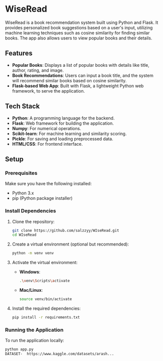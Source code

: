 # WiseRead

WiseRead is a book recommendation system built using Python and Flask. It provides personalized book suggestions based on a user's input, utilizing machine learning techniques such as cosine similarity for finding similar books. The app also allows users to view popular books and their details.

## Features

- **Popular Books**: Displays a list of popular books with details like title, author, rating, and image.
- **Book Recommendations**: Users can input a book title, and the system will recommend similar books based on cosine similarity.
- **Flask-based Web App**: Built with Flask, a lightweight Python web framework, to serve the application.

## Tech Stack

- **Python**: A programming language for the backend.
- **Flask**: Web framework for building the application.
- **Numpy**: For numerical operations.
- **Scikit-learn**: For machine learning and similarity scoring.
- **Pickle**: For saving and loading preprocessed data.
- **HTML/CSS**: For frontend interface.

## Setup

### Prerequisites

Make sure you have the following installed:

- Python 3.x
- pip (Python package installer)

### Install Dependencies

1. Clone the repository:

    ```bash
    git clone https://github.com/salzzyy/WIseRead.git
    cd WIseRead
    ```

2. Create a virtual environment (optional but recommended):

    ```bash
    python -m venv venv
    ```

3. Activate the virtual environment:
   - **Windows**:
     ```bash
     .\venv\Scripts\activate
     ```
   - **Mac/Linux**:
     ```bash
     source venv/bin/activate
     ```

4. Install the required dependencies:

    ```bash
    pip install -r requirements.txt
    ```

### Running the Application

To run the application locally:

```bash
python app.py
DATASET-  https://www.kaggle.com/datasets/arash...
